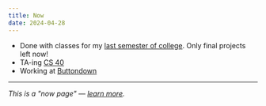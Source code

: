 ```yaml
---
title: Now
date: 2024-04-28
---
```


- Done with classes for my [last semester of college](https://tufts.benborgers.com). Only final projects left now!
- TA-ing [CS 40](https://www.cs.tufts.edu/cs/40)
- Working at [Buttondown](https://buttondown.com)

---

_This is a "now page" — [learn more](https://nownownow.com/about)._
